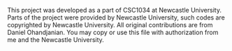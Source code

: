 This project was developed as a part of CSC1034 at Newcastle University.
Parts of the project were provided by Newcastle University, such codes are copyrighted by Newcastle University.
All original contributions are from Daniel Ohandjanian. You may copy or use this file with authorization from me and the Newcastle University.
